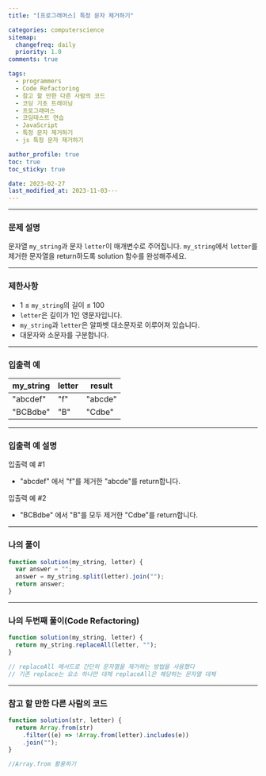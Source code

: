```yaml
---
title: "[프로그래머스] 특정 문자 제거하기"

categories: computerscience
sitemap:
  changefreq: daily
  priority: 1.0
comments: true

tags:
  - programmers
  - Code Refactoring
  - 참고 할 만한 다른 사람의 코드
  - 코딩 기초 트레이닝
  - 프로그래머스
  - 코딩테스트 연습
  - JavaScript
  - 특정 문자 제거하기
  - js 특정 문자 제거하기

author_profile: true
toc: true
toc_sticky: true

date: 2023-02-27
last_modified_at: 2023-11-03---
---
```


---

### 문제 설명

문자열 `my_string`과 문자 `letter`이 매개변수로 주어집니다. `my_string`에서 `letter`를 제거한 문자열을 return하도록 solution 함수를 완성해주세요.

---

### 제한사항

- 1 ≤ `my_string`의 길이 ≤ 100
- `letter`은 길이가 1인 영문자입니다.
- `my_string`과 `letter`은 알파벳 대소문자로 이루어져 있습니다.
- 대문자와 소문자를 구분합니다.

---

### 입출력 예

| my_string | letter | result  |
| --------- | ------ | ------- |
| "abcdef"  | "f"    | "abcde" |
| "BCBdbe"  | "B"    | "Cdbe"  |

---

### 입출력 예 설명

입출력 예 #1

- "abcdef" 에서 "f"를 제거한 "abcde"를 return합니다.

입출력 예 #2

- "BCBdbe" 에서 "B"를 모두 제거한 "Cdbe"를 return합니다.

---

### 나의 풀이

```jsx
function solution(my_string, letter) {
  var answer = "";
  answer = my_string.split(letter).join("");
  return answer;
}
```

---

### 나의 두번째 풀이(Code Refactoring)

```jsx
function solution(my_string, letter) {
  return my_string.replaceAll(letter, "");
}

// replaceAll 메서드로 간단히 문자열을 제거하는 방법을 사용했다
// 기존 replace는 요소 하나만 대체 replaceAll은 해당하는 문자열 대체
```

---

### 참고 할 만한 다른 사람의 코드

```jsx
function solution(str, letter) {
  return Array.from(str)
    .filter((e) => !Array.from(letter).includes(e))
    .join("");
}

//Array.from 활용하기
```
